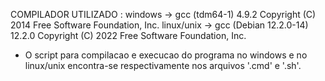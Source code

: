 COMPILADOR UTILIZADO : 
windows    -> gcc (tdm64-1) 4.9.2 Copyright (C) 2014 Free Software Foundation, Inc.
linux/unix -> gcc (Debian 12.2.0-14) 12.2.0 Copyright (C) 2022 Free Software Foundation, Inc.
- O script para compilacao e execucao do programa no windows e no linux/unix encontra-se respectivamente nos arquivos '.cmd' e '.sh'.
